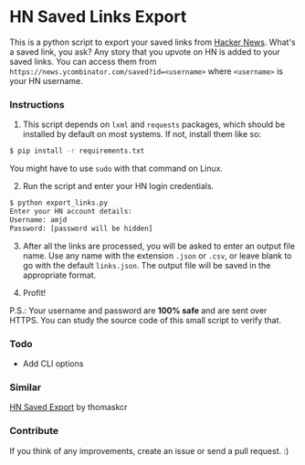 # HN Saved Links Export

This is a python script to export your saved links from [Hacker News](https://news.ycombinator.com/news). What's a saved link, you ask? Any story that you upvote on HN is added to your saved links. You can access them from `https://news.ycombinator.com/saved?id=<username>` where `<username>` is your HN username.

### Instructions
1. This script depends on `lxml` and `requests` packages, which should be installed by default on most systems. If not, install them like so:
 ```bash
 $ pip install -r requirements.txt
 ```
 You might have to use `sudo` with that command on Linux.

2. Run the script and enter your HN login credentials.
 ```bash
 $ python export_links.py
 Enter your HN account details:
 Username: amjd
 Password: [password will be hidden]
 ```

3. After all the links are processed, you will be asked to enter an output file name. Use any name with the  extension `.json` or `.csv`, or leave blank to go with the default `links.json`. The output file will be saved in the appropriate format.

4. Profit!

P.S.: Your username and password are **100% safe** and are sent over HTTPS. You can study the source code of this small script to verify that.

### Todo
- Add CLI options


### Similar
[HN Saved Export](https://github.com/thomaskcr/hn-saved-export) by thomaskcr

### Contribute
If you think of any improvements, create an issue or send a pull request. :)
